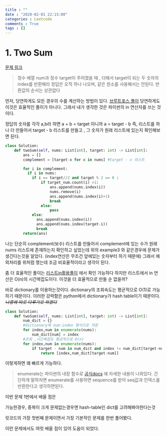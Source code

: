 ```yaml
---
title : ""
date : "2020-02-01 22:15:00"
categories : Leetcode
comments : True
tags : []
---
```

# 1. Two Sum
[문제 링크](https://leetcode.com/problems/two-sum/)

> 정수 배열 num과 정수 target이 주어졌을 때 ,  더해서 target이 되는 두 숫자의 index를 반환해라
> 정답은 오직 하나 나오며, 같은 원소를 사용해서는 안된다. 
> 반환값의 순서는 상관없다


먼저, 당연하게도 모든 경우의 수를 계산하는 방법이 있다. 
[브루트포스 풀이](https://github.com/onlybooks/algorithm-interview/blob/master/3-linear-data-structures/ch07/7-1.py)
당연하게도 이것은 효율적인 풀이가 아니다.
그래서 내가 생각한 것은 파이썬의 in 연산자를 쓰는 것이다.

정답의 숫자를 각각 a,b라 하면
a + b = target 이니까 
a = target - b 
즉, 리스트를 하나 더 만들어서
target - b 리스트를 만들고 , 그 숫자가 원래 리스트에 있는지 확인해보면 된다.

```python
class Solution:
    def twoSum(self, nums: List[int], target: int) -> List[int]:
        ans = []
        complement = [target-x for x in nums] #target - x 리스트 

        for i in complement:
          if i in nums:
            if i == target//2 and target % 2 == 0 :
                if target_num.count(i) >1:
                    ans.append(nums.index(i))
                    nums.remove(i)
                    ans.append(nums.index(i)+1)
                    break
                else:
                    pass
            else:
              ans.append(nums.index(i))
              ans.append(nums.index(target-i))
              break
        return(ans)
```
나는 단순히 complement(보수) 리스트를 만들어서 
complement에 있는 수가 원래 nums 리스트에 존재하는지 확인하고 싶었는데
위의 example3 와 같은경우에 문제가 생긴다는것을 알았다. (index연산은 무조건 앞에있는 숫자부터 하기 때문에)
그래서 예외처리를 위처럼 했는데 조금 비효율적이라고 생각이 된다.

좀 더 효율적인 풀이는 [리스트in활용풀이](https://github.com/onlybooks/algorithm-interview/blob/master/3-linear-data-structures/ch07/7-2.py) 에서 확인 가능하다
하지만 리스트에서 in 연산은 O(n)의 시간복잡도이다. 이것을 더 효율적으로 만들 순 없을까?

바로 dictionary를 이용하는것이다. dictionary의 조회속도는 평균적으로 O(1)로 가능하기 때문이다.
이러한 강력함은 python에서 dictionary가 hash table이기 때문이다. ~~*나중에 따로 다루기로 하겠다*~~
```python
class Solution:
    def twoSum(self, nums: List[int], target: int) -> List[int]:
        num_dict = {}
        #dictionary에 num:index 형식으로 저장
        for index,num in enumerate(nums):
            num_dict[num] = index
        #조회 ,시간복잡도 평균적으로 O(n)
        for index,num in enumerate(nums):
            if target - num in num_dict and index != num_dict[target-num]: #and 후의 줄은 예외처리를 위해 사용, ex) [3,4,2] target = 6 인경우 ans가 [0,0]이 나오지 않게 하기위해
                return [index,num_dict[target-num]]
```

이렇게하면 꽤 빠르게 가능하다. 

> enumerate는 파이썬의 내장 함수로 [공식docs](https://docs.python.org/3/library/functions.html#enumerate) 에 자세한 내용이 나와있다.
> 간단하게 말하자면 
> enumerate를 사용하면 sequence를 받아 seq값과 인덱스를 반환한다고 생각하면된다.

이번 문제 1번에서 배울 점은

가능한경우, 중복이 크게 문제없는경우엔 hash-table인 dict를 고려해봐야한다는것

릿코드의 가장 첫번째 문제이면서 가장 기본적인 문제를 한번 풀어봤다.

이런 문제에서도 여럿 배울 점이 있어 도움이 되었다. 